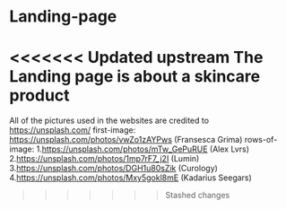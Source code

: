 # Landing-page
<<<<<<< Updated upstream
The Landing page is about a skincare product
=======
All of the pictures used in the websites are credited to https://unsplash.com/
first-image: https://unsplash.com/photos/vwZo1zAYPws (Fransesca Grima)
rows-of-image:
  1.https://unsplash.com/photos/mTw_GePuRUE (Alex Lvrs)
  2.https://unsplash.com/photos/1mp7rF7_j2I (Lumin)
  3.https://unsplash.com/photos/DGH1u80sZik (Curology)
  4.https://unsplash.com/photos/Mxy5gokl8mE (Kadarius Seegars)
>>>>>>> Stashed changes
